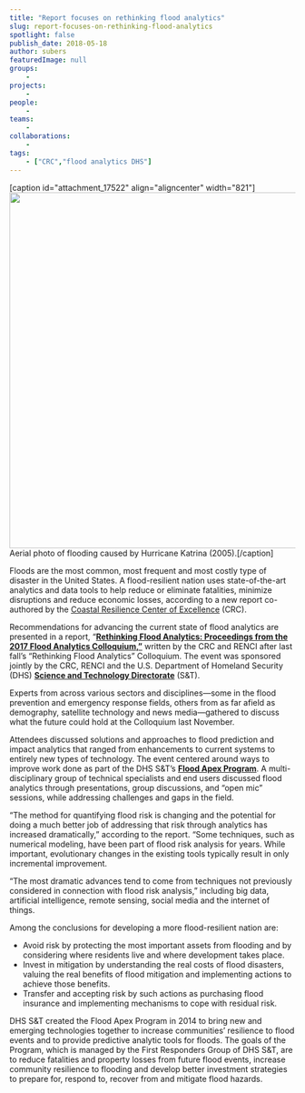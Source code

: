 ```yaml
---
title: "Report focuses on rethinking flood analytics"
slug: report-focuses-on-rethinking-flood-analytics
spotlight: false
publish_date: 2018-05-18
author: subers
featuredImage: null
groups:
    - 
projects:
    - 
people:
    - 
teams: 
    - 
collaborations:
    - 
tags:
    - ["CRC","flood analytics DHS"]
---
```

[caption id="attachment_17522" align="aligncenter" width="821"]<img class="wp-image-17522 size-full" src="http://renci.org/wp-content/uploads/2018/05/Screen-Shot-2018-05-18-at-2.50.29-PM.png" alt="" width="821" height="626" /> Aerial photo of flooding caused by Hurricane Katrina (2005).[/caption]

Floods are the most common, most frequent and most costly type of disaster in the United States. A flood-resilient nation uses state-of-the-art analytics and data tools to help reduce or eliminate fatalities, minimize disruptions and reduce economic losses, according to a new report co-authored by the <a href="http://coastalresiliencecenter.unc.edu/">Coastal Resilience Center of Excellence</a> (CRC). <!--more-->

Recommendations for advancing the current state of flood analytics are presented in a report, “<a href="http://coastalresiliencecenter.unc.edu/wp-content/uploads/2018/04/CRC-FloodAnalytics-Colloquium-Report.pdf"><strong>Rethinking Flood Analytics: Proceedings from the 2017 Flood Analytics Colloquium,”</strong></a> written by the CRC and RENCI after last fall’s “Rethinking Flood Analytics” Colloquium. The event was sponsored jointly by the CRC, RENCI and the U.S. Department of Homeland Security (DHS) <a href="https://www.dhs.gov/science-and-technology"><strong>Science and Technology Directorate</strong></a> (S&amp;T).

Experts from across various sectors and disciplines—some in the flood prevention and emergency response fields, others from as far afield as demography, satellite technology and news media—gathered to discuss what the future could hold at the Colloquium last November.

Attendees discussed solutions and approaches to flood prediction and impact analytics that ranged from enhancements to current systems to entirely new types of technology. The event centered around ways to improve work done as part of the DHS S&amp;T’s <a href="https://www.dhs.gov/science-and-technology/flood-apex"><strong>Flood Apex Program</strong></a>. A multi-disciplinary group of technical specialists and end users discussed flood analytics through presentations, group discussions, and “open mic” sessions, while addressing challenges and gaps in the field.

“The method for quantifying flood risk is changing and the potential for doing a much better job of addressing that risk through analytics has increased dramatically,” according to the report. “Some techniques, such as numerical modeling, have been part of flood risk analysis for years. While important, evolutionary changes in the existing tools typically result in only incremental improvement.

“The most dramatic advances tend to come from techniques not previously considered in connection with flood risk analysis,” including big data, artificial intelligence, remote sensing, social media and the internet of things.

Among the conclusions for developing a more flood-resilient nation are:
<ul>
 	<li>Avoid risk by protecting the most important assets from flooding and by considering where residents live and where development takes place.</li>
 	<li>Invest in mitigation by understanding the real costs of flood disasters, valuing the real benefits of flood mitigation and implementing actions to achieve those benefits.</li>
 	<li>Transfer and accepting risk by such actions as purchasing flood insurance and implementing mechanisms to cope with residual risk.<strong> </strong></li>
</ul>
DHS S&amp;T created the Flood Apex Program in 2014 to bring new and emerging technologies together to increase communities’ resilience to flood events and to provide predictive analytic tools for floods. The goals of the Program, which is managed by the First Responders Group of DHS S&amp;T, are to reduce fatalities and property losses from future flood events, increase community resilience to flooding and develop better investment strategies to prepare for, respond to, recover from and mitigate flood hazards.
